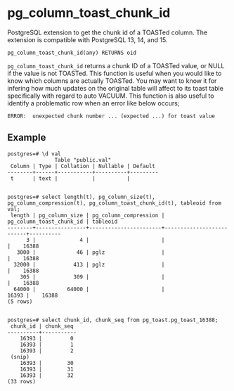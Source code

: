 # pg_column_toast_chunk_id

PostgreSQL extension to get the chunk id of a TOASTed column.
The extension is compatible with PostgreSQL 13, 14, and 15.

```
pg_column_toast_chunk_id(any) RETURNS oid
```

`pg_column_toast_chunk_id` returns a chunk ID of a TOASTed value, or NULL if the value is not TOASTed. This function is useful when you would like to know which columns are actually TOASTed. You may want to know it for infering how much updates on the original table will affect to its toast table specifically with regard to auto VACUUM. This function is also useful to identify a problematic row when an error like below occurs;
```
ERROR:  unexpected chunk number ... (expected ...) for toast value
```

## Example

```
postgres=# \d val
               Table "public.val"
 Column | Type | Collation | Nullable | Default
--------+------+-----------+----------+---------
 t      | text |           |          |


postgres=# select length(t), pg_column_size(t), pg_column_compression(t), pg_column_toast_chunk_id(t), tableoid from val;
 length | pg_column_size | pg_column_compression | pg_column_toast_chunk_id | tableoid
--------+----------------+-----------------------+--------------------------+----------
      3 |              4 |                       |                       |    16388
   3000 |             46 | pglz                  |                       |    16388
  32000 |            413 | pglz                  |                       |    16388
    305 |            309 |                       |                       |    16388
  64000 |          64000 |                       |                 16393 |    16388
(5 rows)


postgres=# select chunk_id, chunk_seq from pg_toast.pg_toast_16388;
 chunk_id | chunk_seq
----------+-----------
    16393 |         0
    16393 |         1
    16393 |         2
 (snip)
    16393 |        30
    16393 |        31
    16393 |        32
(33 rows)
```
